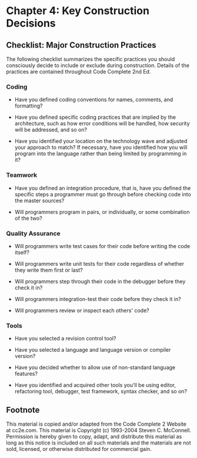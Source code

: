 Chapter 4: Key Construction Decisions
=====================================

Checklist: Major Construction Practices
---------------------------------------

The following checklist summarizes the specific practices you should
consciously decide to include or exclude during construction.  Details
of the practices are contained throughout Code Complete 2nd Ed.

### Coding

- Have you defined coding conventions for names, comments, and
  formatting?

- Have you defined specific coding practices that are implied by the
  architecture, such as how error conditions will be handled, how
  security will be addressed, and so on?

- Have you identified your location on the technology wave and
  adjusted your approach to match? If necessary, have you identified
  how you will program into the language rather than being limited by
  programming in it?

### Teamwork

- Have you defined an integration procedure, that is, have you defined
  the specific steps a programmer must go through before checking code
  into the master sources?

- Will programmers program in pairs, or individually, or some
  combination of the two?

### Quality Assurance

- Will programmers write test cases for their code before writing the
  code itself?

- Will programmers write unit tests for their code regardless of
  whether they write them first or last?

- Will programmers step through their code in the debugger before they
  check it in?

- Will programmers integration-test their code before they check it
  in?

- Will programmers review or inspect each others' code?

### Tools

- Have you selected a revision control tool?

- Have you selected a language and language version or compiler
  version?

- Have you decided whether to allow use of non-standard language
  features?

- Have you identified and acquired other tools you'll be using editor,
  refactoring tool, debugger, test framework, syntax checker, and so
  on?


Footnote
--------
This material is copied and/or adapted from the Code Complete 2
Website at cc2e.com. This material is Copyright (c) 1993-2004 Steven
C. McConnell. Permission is hereby given to copy, adapt, and
distribute this material as long as this notice is included on all
such materials and the materials are not sold, licensed, or otherwise
distributed for commercial gain.
